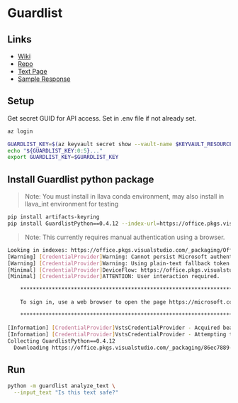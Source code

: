 # Guardlist

## Links

- [Wiki](https://microsoft.sharepoint-df.com/teams/UniversalGuardListWiki)
- [Repo](https://office.visualstudio.com/OC/_git/Guardlist?path=/README.md&_a=preview)
- [Text Page](https://hedwigtestserver.blob.core.windows.net/master/guardlistTestPage.html)
- [Sample Response](https://office.visualstudio.com/OC/_git/Guardlist?path=/README.md&_a=preview&anchor=metadata-usage)

## Setup

Get secret GUID for API access. Set in .env file if not already set.

```bash
az login

GUARDLIST_KEY=$(az keyvault secret show --vault-name $KEYVAULT_RESOURCE_NAME -n $GUARDLIST_SECRET_NAME --query "value" -o tsv)
echo "${GUARDLIST_KEY:0:5}..."
export GUARDLIST_KEY=$GUARDLIST_KEY
```

## Install Guardlist python package

> Note: You must install in llava conda environment, may also install in llava_int environment for testing

```bash
pip install artifacts-keyring
pip install GuardlistPython==0.4.12 --index-url=https://office.pkgs.visualstudio.com/_packaging/Office/pypi/simple/
```

> Note: This currently requires manual authentication using a browser.

```bash
Looking in indexes: https://office.pkgs.visualstudio.com/_packaging/Office/pypi/simple/
[Warning] [CredentialProvider]Warning: Cannot persist Microsoft authentication token cache securely!
[Warning] [CredentialProvider]Warning: Using plain-text fallback token cache
[Minimal] [CredentialProvider]DeviceFlow: https://office.pkgs.visualstudio.com/_packaging/Office/pypi/simple/
[Minimal] [CredentialProvider]ATTENTION: User interaction required.

    **********************************************************************

    To sign in, use a web browser to open the page https://microsoft.com/devicelogin and enter the code APTJ8RU67 to authenticate.

    **********************************************************************

[Information] [CredentialProvider]VstsCredentialProvider - Acquired bearer token using 'MSAL Device Code'
[Information] [CredentialProvider]VstsCredentialProvider - Attempting to exchange the bearer token for an Azure DevOps session token.
Collecting GuardlistPython==0.4.12
  Downloading https://office.pkgs.visualstudio.com/_packaging/86ec7889-a365-4cd1-90df-6e18cc2ea59f/pypi/download/guardlistpython/0.4.12/GuardlistPython-0.4.12-py3-none-any.whl (39.6 MB)
```

## Run

```bash
python -m guardlist analyze_text \
  --input_text "Is this text safe?"
```
